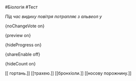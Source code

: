 #Біологія #Тест

*Під час видиху повітря потрапляє з альвеол у*

{noChangeVote on}

{preview on}

{hideProgress on}

{shareEnable off}

{hideCount on}

[[ гортань.]]
[[трахею.]]
[[бронхіоли.]]
[[носову порожнину.]]
